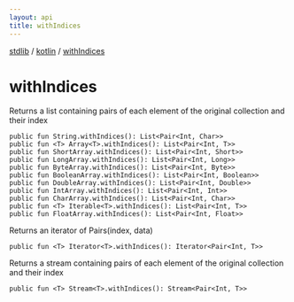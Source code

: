 ```yaml
---
layout: api
title: withIndices
---
```

[stdlib](../index.md) / [kotlin](index.md) / [withIndices](withIndices.md)

# withIndices
Returns a list containing pairs of each element of the original collection and their index
```
public fun String.withIndices(): List<Pair<Int, Char>>
public fun <T> Array<T>.withIndices(): List<Pair<Int, T>>
public fun ShortArray.withIndices(): List<Pair<Int, Short>>
public fun LongArray.withIndices(): List<Pair<Int, Long>>
public fun ByteArray.withIndices(): List<Pair<Int, Byte>>
public fun BooleanArray.withIndices(): List<Pair<Int, Boolean>>
public fun DoubleArray.withIndices(): List<Pair<Int, Double>>
public fun IntArray.withIndices(): List<Pair<Int, Int>>
public fun CharArray.withIndices(): List<Pair<Int, Char>>
public fun <T> Iterable<T>.withIndices(): List<Pair<Int, T>>
public fun FloatArray.withIndices(): List<Pair<Int, Float>>
```
Returns an iterator of Pairs(index, data)
```
public fun <T> Iterator<T>.withIndices(): Iterator<Pair<Int, T>>
```
Returns a stream containing pairs of each element of the original collection and their index
```
public fun <T> Stream<T>.withIndices(): Stream<Pair<Int, T>>
```

